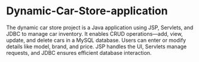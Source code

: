 # Dynamic-Car-Store-application
The dynamic car store project is a Java application using JSP, Servlets, and JDBC to manage car inventory. It enables CRUD operations—add, view, update, and delete cars in a MySQL database. Users can enter or modify details like model, brand, and price. JSP handles the UI, Servlets manage requests, and JDBC ensures efficient database interaction.
